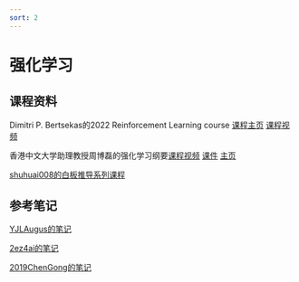 ```yaml
---
sort: 2
---
```


# 强化学习

## 课程资料

Dimitri P. Bertsekas的2022 Reinforcement Learning course [课程主页](http://web.mit.edu/dimitrib/www/RLbook.html) [课程视频](https://space.bilibili.com/2036999141)

香港中文大学助理教授周博磊的强化学习纲要[课程视频](https://space.bilibili.com/511221970/channel/seriesdetail?sid=764099) [课件](https://github.com/zhoubolei/introRL) [主页](https://boleizhou.github.io/)

[shuhuai008的白板推导系列课程](https://space.bilibili.com/97068901?spm_id_from=333.788.b_765f7570696e666f.1)

## 参考笔记

[YJLAugus的笔记](https://github.com/YJLAugus/Reinforcement-Learning-Notes)

[2ez4ai的笔记](https://github.com/2ez4ai/Reinforcement_Learning_Notes/blob/master/Reinforcement%20Learning%20Notes.pdf)

[2019ChenGong的笔记](https://github.com/2019ChenGong/Machine-Learning-Notes)

